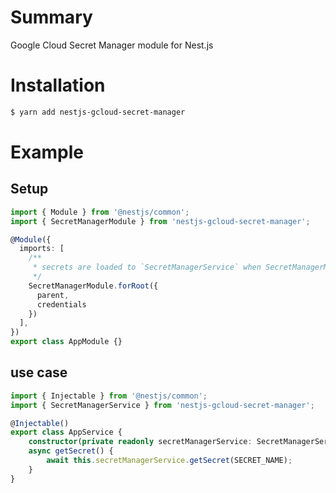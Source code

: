 # Summary
Google Cloud Secret Manager module for Nest.js
# Installation
```bash
$ yarn add nestjs-gcloud-secret-manager
```
# Example
## Setup
```typescript
import { Module } from '@nestjs/common';
import { SecretManagerModule } from 'nestjs-gcloud-secret-manager';

@Module({
  imports: [
    /**
     * secrets are loaded to `SecretManagerService` when SecretManagerModule bootstrapped
     */
    SecretManagerModule.forRoot({
      parent,
      credentials
    })
  ],
})
export class AppModule {}
```
## use case
```typescript
import { Injectable } from '@nestjs/common';
import { SecretManagerService } from 'nestjs-gcloud-secret-manager';

@Injectable()
export class AppService {
    constructor(private readonly secretManagerService: SecretManagerService) {}
    async getSecret() {
        await this.secretManagerService.getSecret(SECRET_NAME);
    }
}
```